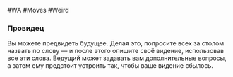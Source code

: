 #WA #Moves #Weird 

### Провидец  
Вы можете предвидеть будущее. Делая это, попросите всех за столом назвать по слову — и после  этого опишите своё видение, использовав все эти  слова. Ведущий может задавать вам дополнительные  вопросы, а затем ему предстоит устроить так, чтобы  ваше видение сбылось.